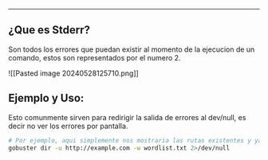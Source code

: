 
---
## ¿Que es Stderr?
Son todos los errores que puedan existir al momento de la ejecucion de un comando, estos son representados por el numero 2.

![[Pasted image 20240528125710.png]]

## Ejemplo y Uso:
Esto comunmente sirven para redirigir la salida de errores al dev/null, es decir no ver los errores por pantalla.

```bash
# Por ejemplo, aqui simplemente nos mostraria las rutas existentes y ya no las rutas que no son encontradas
gobuster dir -u http://example.com -w wordlist.txt 2>/dev/null
```
